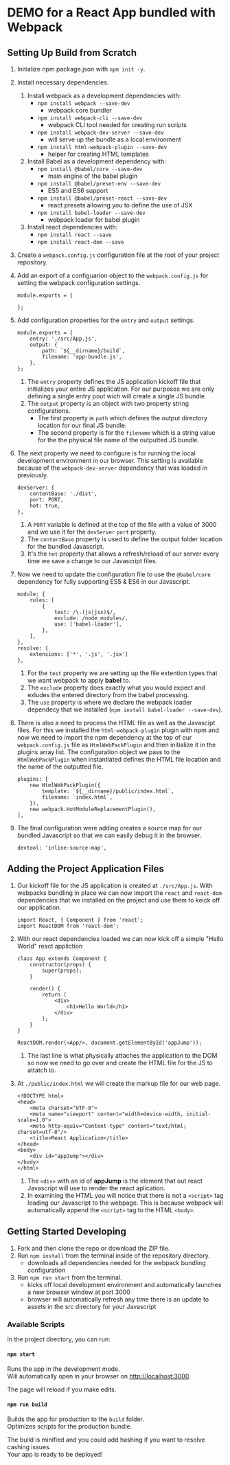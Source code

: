 # DEMO for a React App bundled with Webpack

## Setting Up Build from Scratch

1. Initialize npm package.json with `npm init -y`.
1. Install necessary dependencies.
    1. Install webpack as a development dependencies with:
        - `npm install webpack --save-dev`
            - webpack core bundler
        - `npm install webpack-cli --save-dev`
            - webpack CLI tool needed for creating run scripts
        - `npm install webpack-dev-server --save-dev`
            - will serve up the bundle as a local environment
        - `npm install html-webpack-plugin --save-dev`
            - helper for creating HTML templates
    1. Install Babel as a development dependency with:
        - `npm install @babel/core --save-dev`
            - main engine of the babel plugin
        - `npm install @babel/preset-env --save-dev`
            - ES5 and ES6 support
        - `npm install @babel/preset-react --save-dev`
            - react presets allowing you to define the use of JSX
        - `npm install babel-loader --save-dev`
            - webpack loader for babel plugin
    1. Install react dependencies with:
        - `npm install react --save`
        - `npm install react-dom --save`
1. Create a `webpack.config.js` configuration file at the root of your project repository.
1. Add an export of a configuarion object to the `webpack.config.js` for setting the webpack configuration settings.

    ```
    module.exports = {

    };
    ```

1. Add configuration properties for the `entry` and `output` settings.

    ```
    module.exports = {
        entry: './src/App.js',
        output: {
            path: `${__dirname}/build`,
            filename: 'app-bundle.js',
        },
    };
    ```

    1. The `entry` property defines the JS application kickoff file that initializes your entire JS application. For our purposes we are only defining a single entry pout wich will create a single JS bundle.
    1. The `output` property is an object with two property string configurations.
        - The first property is `path` which defines the output directory location for our final JS bundle.
        - The second property is for the `filename` which is a string value for the the physical file name of the outputted  JS bundle.
1. The next property we need to configure is for running the local development environment in our browser. This setting is available because of the `webpack-dev-server` dependency that was loaded in previously.

    ```
    devServer: {
        contentBase: './dist',
        port: PORT,
        hot: true,
    },
    ```

    1. A `PORT` variable is defined at the top of the file with a value of 3000 and we use it for the `devServer` `port` property.
    1. The `contentBase` property is used to define the output folder location for the bundled Javascript.
    1. It's the `hot` property that allows a refresh/reload of our server every time we save a change to our Javascript files.
1. Now we need to update the configuration file to use the `@babel/core` dependency for fully supporting ES5 & ES6 in our Javascript.

    ```
    module: {
        rules: [
            {
                test: /\.(js|jsx)$/,
                exclude: /node_modules/,
                use: ['babel-loader'],
            },
        ],
    },
    resolve: {
        extensions: ['*', '.js', '.jsx']
    },
    ```

    1. For the `test` property we are setting up the file extention types that we want webpack to apply **babel** to.
    1. The `exclude` property does exactly what you would expect and exludes the entered directory from the babel processing.
    1. The `use` property is where we declare the webpack loader dependecy that we installed (`npm install babel-loader --save-dev`).
1. There is also a need to process the HTML file as well as the Javascipt files. For this we installed the `html-webpack-plugin` plugin with npm and now we need to import the npm dependency at the top of our `webpack.config.js` file as `HtmlWebPackPlugin` and then initialize it in the plugins array list. The configuration object we pass to the `HtmlWebPackPlugin` when instantiated defines the HTML file location and the name of the outputted file.

    ```
    plugins: [
        new HtmlWebPackPlugin({
            template: `${__dirname}/public/index.html`,
            filename: `index.html`,
        }),
        new webpack.HotModuleReplacementPlugin(),
    ],
    ```

1. The final configuration were adding creates a source map for our bundled Javascript so that we can easily debug it in the browser.

    ```
    devtool: 'inline-source-map',
    ```

## Adding the Project Application Files

1. Our kickoff file for the JS application is created at `./src/App.js`. With webpacks bundling in place we can now import the `react` and `react-dom` dependencies that we installed on the project and use them to keick off our application.

    ```
    import React, { Component } from 'react';
    import ReactDOM from 'react-dom';
    ```

1. With our react dependencies loaded we can now kick off a simple "Hello World" react appliction

    ```
    class App extends Component {
        constructor(props) {
            super(props);
        }

        render() {
            return (
                <div>
                    <h1>Hello World</h1>
                </div>
            );
        }
    }

    ReactDOM.render(<App/>, document.getElementById('appJump'));
    ```

    1. The last line is what physically attaches the application to the DOM so now we need to go over and create the HTML file for the JS to attatch to.

1. At `./public/index.html` we will create the markup file for our web page.

    ```
    <!DOCTYPE html>
    <head>
        <meta charset="UTF-8">
        <meta name="viewport" content="width=device-width, initial-scale=1.0">
        <meta http-equiv="Content-type" content="text/html; charset=utf-8"/>
        <title>React Application</title>
    </head>
    <body>
        <div id="appJump"></div>
    </body>
    </html>
    ```

    1. The `<div>` with an id of **appJump** is the element that out react Javascript will use to render the react aplication. 
    1. In examining the HTML you will notice that there is not a `<script>` tag loading our Javascript to the webpage. This is because webpack will automatically append the `<script>` tag to the HTML `<body>`.


## Getting Started Developing

1. Fork and then clone the repo or download the ZIP file.
1. Run `npm install` from the terminal inside of the repository directory.
    - downloads all dependencies needed for the webpack bundling configuration
1. Run `npm run start` from the terminal.
    - kicks off local development environment and automatically launches a new browser window at port 3000
    - browser will automatically refresh any time there is an update to assets in the src directory for your Javascript

### Available Scripts

In the project directory, you can run:

#### `npm start`

Runs the app in the development mode.<br>
Will automatically open in your browser on [http://localhost:3000](http://localhost:3000).

The page will reload if you make edits.

#### `npm run build`

Builds the app for production to the `build` folder.<br>
Optimizes scripts for the production bundle.

The build is minified and you could add hashing if you want to resolve cashing issues.<br>
Your app is ready to be deployed!

